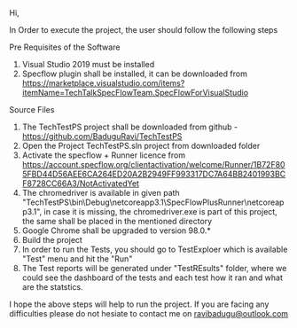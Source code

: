 Hi,

In Order to execute the project, the user should follow the following steps

Pre Requisites of the Software

1) Visual Studio 2019 must be installed
2) Specflow plugin shall be installed, it can be downloaded from https://marketplace.visualstudio.com/items?itemName=TechTalkSpecFlowTeam.SpecFlowForVisualStudio 

Source Files

1) The TechTestPS project shall be downloaded from github - https://github.com/BaduguRavi/TechTestPS
2) Open the Project TechTestPS.sln project from downloaded folder
3) Activate the specflow + Runner licence from https://account.specflow.org/clientactivation/welcome/Runner/1B72F805FBD44D56AEE6CA264ED20A2B2949FF993317DC7A64BB2401993BCF8728CC66A3/NotActivatedYet
4) The chromedriver is available in given path "TechTestPS\bin\Debug\netcoreapp3.1\SpecFlowPlusRunner\netcoreapp3.1", in case it is missing, the chromedriver.exe is part of this project, the same shall be placed in the mentioned directory
5) Google Chrome shall be upgraded to version 98.0.*
6) Build the project
7) In order to run the Tests, you should go to TestExploer which is available "Test" menu and hit the "Run"
8) The Test reports will be generated under "TestREsults" folder, where we could see the dashboard of the tests and each test how it ran and what are the statstics.

I hope the above steps will help to run the project. If you are facing any difficulties please do not hesiate to contact me on ravibadugu@outlook.com

